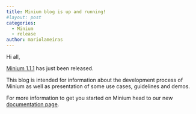 ```yaml
---
title: Minium blog is up and running!
#layout: post
categories:
  - Minium
  - release
author: mariolameiras
---
```


Hi all,

[Minium 1.1.1](https://github.com/viltgroup/minium-tools/releases/) has just been released.

This blog is intended for information about the development process of Minium as well as presentation of some use cases, guidelines and demos.

For more information to get you started on Minium head to our new [documentation page](http://minium.vilt.io/docs/).
